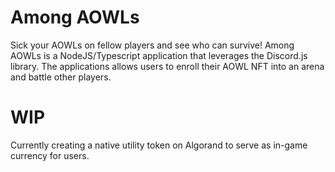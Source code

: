 # Among AOWLs

Sick your AOWLs on fellow players and see who can survive! Among AOWLs is a NodeJS/Typescript application that leverages the Discord.js library. The applications allows users to enroll their AOWL NFT into an arena and battle other players. 

# WIP

Currently creating a native utility token on Algorand to serve as in-game currency for users. 
